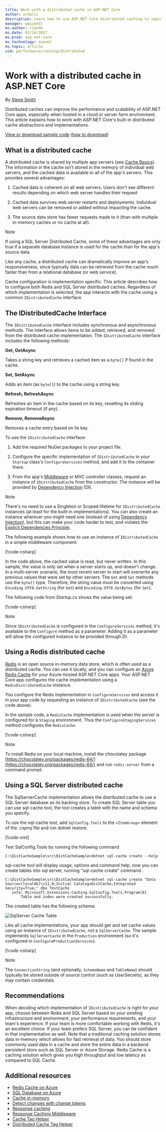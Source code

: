 ```yaml
---
title: Work with a distributed cache in ASP.NET Core
author: ardalis
description: Learn how to use ASP.NET Core distributed caching to improve app performance and scalability, especially in a cloud or server farm environment.
manager: wpickett
ms.author: riande
ms.date: 02/14/2017
ms.prod: asp.net-core
ms.technology: aspnet
ms.topic: article
uid: performance/caching/distributed
---
```

# Work with a distributed cache in ASP.NET Core

By [Steve Smith](https://ardalis.com/)

Distributed caches can improve the performance and scalability of ASP.NET Core apps, especially when hosted in a cloud or server farm environment. This article explains how to work with ASP.NET Core's built-in distributed cache abstractions and implementations.

[View or download sample code](https://github.com/aspnet/Docs/tree/master/aspnetcore/performance/caching/distributed/sample) ([how to download](xref:tutorials/index#how-to-download-a-sample))

## What is a distributed cache

A distributed cache is shared by multiple app servers (see [Cache Basics](memory.md#caching-basics)). The information in the cache isn't stored in the memory of individual web servers, and the cached data is available to all of the app's servers. This provides several advantages:

1. Cached data is coherent on all web servers. Users don't see different results depending on which web server handles their request

2. Cached data survives web server restarts and deployments. Individual web servers can be removed or added without impacting the cache.

3. The source data store has fewer requests made to it (than with multiple in-memory caches or no cache at all).

> [!NOTE]
> If using a SQL Server Distributed Cache, some of these advantages are only true if a separate database instance is used for the cache than for the app's source data.

Like any cache, a distributed cache can dramatically improve an app's responsiveness, since typically data can be retrieved from the cache much faster than from a relational database (or web service).

Cache configuration is implementation specific. This article describes how to configure both Redis and SQL Server distributed caches. Regardless of which implementation is selected, the app interacts with the cache using a common `IDistributedCache` interface.

## The IDistributedCache Interface

The `IDistributedCache` interface includes synchronous and asynchronous methods. The interface allows items to be added, retrieved, and removed from the distributed cache implementation. The `IDistributedCache` interface includes the following methods:

**Get, GetAsync**

Takes a string key and retrieves a cached item as a `byte[]` if found in the cache.

**Set, SetAsync**

Adds an item (as `byte[]`) to the cache using a string key.

**Refresh, RefreshAsync**

Refreshes an item in the cache based on its key, resetting its sliding expiration timeout (if any).

**Remove, RemoveAsync**

Removes a cache entry based on its key.

To use the `IDistributedCache` interface:

   1. Add the required NuGet packages to your project file.

   2. Configure the specific implementation of `IDistributedCache` in your `Startup` class's `ConfigureServices` method, and add it to the container there.

   3. From the app's [Middleware](xref:fundamentals/middleware/index) or MVC controller classes, request an instance of `IDistributedCache` from the constructor. The instance will be provided by [Dependency Injection](../../fundamentals/dependency-injection.md) (DI).

> [!NOTE]
> There's no need to use a Singleton or Scoped lifetime for `IDistributedCache` instances (at least for the built-in implementations). You can also create an instance wherever you might need one (instead of using [Dependency Injection](../../fundamentals/dependency-injection.md)), but this can make your code harder to test, and violates the [Explicit Dependencies Principle](http://deviq.com/explicit-dependencies-principle/).

The following example shows how to use an instance of `IDistributedCache` in a simple middleware component:

[!code-csharp[](./distributed/sample/src/DistCacheSample/StartTimeHeader.cs?highlight=15,18,21,27,28,29,30,31)]

In the code above, the cached value is read, but never written. In this sample, the value is only set when a server starts up, and doesn't change. In a multi-server scenario, the most recent server to start will overwrite any previous values that were set by other servers. The `Get` and `Set` methods use the `byte[]` type. Therefore, the string value must be converted using `Encoding.UTF8.GetString` (for `Get`) and `Encoding.UTF8.GetBytes` (for `Set`).

The following code from *Startup.cs* shows the value being set:

[!code-csharp[](./distributed/sample/src/DistCacheSample/Startup.cs?highlight=2,4,5,6&range=58-66)]

> [!NOTE]
> Since `IDistributedCache` is configured in the `ConfigureServices` method, it's available to the `Configure` method as a parameter. Adding it as a parameter will allow the configured instance to be provided through DI.

## Using a Redis distributed cache

[Redis](https://redis.io/) is an open source in-memory data store, which is often used as a distributed cache. You can use it locally, and you can configure an [Azure Redis Cache](https://azure.microsoft.com/services/cache/) for your Azure-hosted ASP.NET Core apps. Your ASP.NET Core app configures the cache implementation using a `RedisDistributedCache` instance.

You configure the Redis implementation in `ConfigureServices` and access it in your app code by requesting an instance of `IDistributedCache` (see the code above).

In the sample code, a `RedisCache` implementation is used when the server is configured for a `Staging` environment. Thus the `ConfigureStagingServices` method configures the `RedisCache`:

[!code-csharp[](./distributed/sample/src/DistCacheSample/Startup.cs?highlight=8,9,10,11,12,13&range=27-40)]

> [!NOTE]
> To install Redis on your local machine, install the chocolatey package [https://chocolatey.org/packages/redis-64/](https://chocolatey.org/packages/redis-64/) and run `redis-server` from a command prompt.

## Using a SQL Server distributed cache

The SqlServerCache implementation allows the distributed cache to use a SQL Server database as its backing store. To create SQL Server table you can use sql-cache tool, the tool creates a table with the name and schema you specify.

To use the sql-cache tool, add `SqlConfig.Tools` to the `<ItemGroup>` element of the *.csproj* file and run dotnet restore.

[!code-xml[](./distributed/sample/src/DistCacheSample/DistCacheSample.csproj?range=23-25)]

Test SqlConfig.Tools by running the following command

```none
C:\DistCacheSample\src\DistCacheSample>dotnet sql-cache create --help
   ```

sql-cache tool  will display usage, options and command help, now you can create tables into sql server, running "sql-cache create" command :

```none
C:\DistCacheSample\src\DistCacheSample>dotnet sql-cache create "Data Source=(localdb)\v11.0;Initial Catalog=DistCache;Integrated Security=True;" dbo TestCache
   info: Microsoft.Extensions.Caching.SqlConfig.Tools.Program[0]
       Table and index were created successfully.
   ```

The created table has the following schema:

![SqlServer Cache Table](distributed/_static/SqlServerCacheTable.png)

Like all cache implementations, your app should get and set cache values using an instance of `IDistributedCache`, not a `SqlServerCache`. The sample implements `SqlServerCache` in the `Production` environment (so it's configured in `ConfigureProductionServices`).

[!code-csharp[](./distributed/sample/src/DistCacheSample/Startup.cs?highlight=7,8,9,10,11,12&range=42-56)]

> [!NOTE]
> The `ConnectionString` (and optionally, `SchemaName` and `TableName`) should typically be stored outside of source control (such as UserSecrets), as they may contain credentials.

## Recommendations

When deciding which implementation of `IDistributedCache` is right for your app, choose between Redis and SQL Server based on your existing infrastructure and environment, your performance requirements, and your team's experience. If your team is more comfortable working with Redis, it's an excellent choice. If your team prefers SQL Server, you can be confident in that implementation as well. Note that a traditional caching solution stores data in-memory which allows for fast retrieval of data. You should store commonly used data in a cache and store the entire data in a backend persistent store such as SQL Server or Azure Storage. Redis Cache is a caching solution which gives you high throughput and low latency as compared to SQL Cache.

## Additional resources

* [Redis Cache on Azure](https://azure.microsoft.com/documentation/services/redis-cache/)
* [SQL Database on Azure](https://azure.microsoft.com/documentation/services/sql-database/)
* [Cache in-memory](xref:performance/caching/memory)
* [Detect changes with change tokens](xref:fundamentals/primitives/change-tokens)
* [Response caching](xref:performance/caching/response)
* [Response Caching Middleware](xref:performance/caching/middleware)
* [Cache Tag Helper](xref:mvc/views/tag-helpers/builtin-th/cache-tag-helper)
* [Distributed Cache Tag Helper](xref:mvc/views/tag-helpers/builtin-th/distributed-cache-tag-helper)

